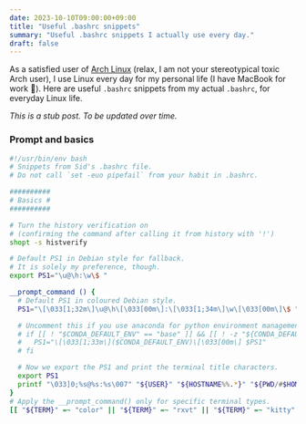 ```yaml
---
date: 2023-10-10T09:00:00+09:00
title: "Useful .bashrc snippets"
summary: "Useful .bashrc snippets I actually use every day."
draft: false
---
```

As a satisfied user of [Arch Linux](https://www.archlinux.org/) (relax, I am not your stereotypical toxic Arch user), I use Linux every day for my personal life (I have MacBook for work &#129326;). Here are useful `.bashrc` snippets from my actual `.bashrc`, for everyday Linux life.

_This is a stub post. To be updated over time._

### Prompt and basics

```bash
#!/usr/bin/env bash
# Snippets from Sid's .bashrc file.
# Do not call `set -euo pipefail` from your habit in .bashrc.

##########
# Basics #
##########

# Turn the history verification on
# (confirming the command after calling it from history with '!')
shopt -s histverify

# Default PS1 in Debian style for fallback.
# It is solely my preference, though.
export PS1="\u@\h:\w\$ "

__prompt_command () {
  # Default PS1 in coloured Debian style.
  PS1="\[\033[1;32m\]\u@\h\[\033[00m\]:\[\033[1;34m\]\w\[\033[00m\]\$ "

  # Uncomment this if you use anaconda for python environment management.
  # if [[ ! "$CONDA_DEFAULT_ENV" == "base" ]] && [[ ! -z "${CONDA_DEFAULT_ENV+x}" ]]; then
  #   PS1="\[\033[1;33m\]($CONDA_DEFAULT_ENV)\[\033[00m\] $PS1"
  # fi

  # Now we export the PS1 and print the terminal title characters.
  export PS1
  printf "\033]0;%s@%s:%s\007" "${USER}" "${HOSTNAME%%.*}" "${PWD/#$HOME/\~}"
}
# Apply the __prompt_command() only for specific terminal types.
[[ "${TERM}" =~ "color" || "${TERM}" =~ "rxvt" || "${TERM}" =~ "kitty" ]] && export PROMPT_COMMAND=__prompt_command
```
